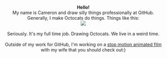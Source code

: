 <p align="center">
  <b> Hello! </b> <br> 
  My name is Cameron and draw silly things professionally at GitHub. Generally, I make Octocats do things. Things like this: <br>
  <img src="https://user-images.githubusercontent.com/19292210/88347096-c067a980-ccfe-11ea-8a06-bdaf552fee06.gif"></img>
  <br><br>
  Seriously. It's my full time job. Drawing Octocats. We live in a weird time.<br>
  <br>
  Outside of my work for GitHub, I'm working on a <a href="www.instagram.com/wowshortfilm"> stop motion animated film </a> with my wife that you should check out:)

